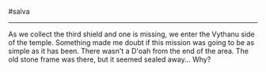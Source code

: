 #salva 

---

As we collect the third shield and one is missing, we enter the Vythanu side of the temple. Something made me doubt if this mission was going to be as simple as it has been. There wasn't a D'oah from the end of the area. The old stone frame was there, but it seemed sealed away... Why?